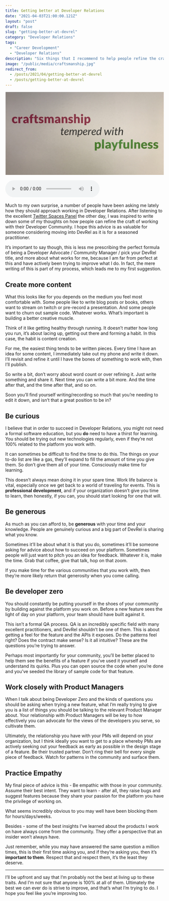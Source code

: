 ```yaml
---
title: Getting better at Developer Relations
date: "2021-04-03T21:00:00.121Z"
layout: "post"
draft: false
slug: "getting-better-at-devrel"
category: "Developer Relations"
tags:
  - "Career Development"
  - "Developer Relations"
description: "Six things that I recommend to help people refine the craft of working with their Developer Community"
image: "/public/media/craftsmanship.jpg"
redirect_from: 
  - /posts/2021/04/getting-better-at-devrel
  - /posts/getting-better-at-devrel
---
```


![Craftsmanship tempered with playfulness](/public/media/craftsmanship.jpg)

<audio controls src="https://anchor.fm/s/57ec5b10/podcast/play/31959282/https%3A%2F%2Fd3ctxlq1ktw2nl.cloudfront.net%2Fstaging%2F2021-04-26%2F9a4dede736592986fb47461dfeeec15d.m4a" preload="metadata" onplay="logPlay('getting-better-at-devrel')"></audio>

Much to my own surprise, a number of people have been asking me lately how they should approach working in Developer Relations. After listening to the excellent [Twitter Spaces Panel](https://youtu.be/_q_bWATVJTg) the other day, I was inspired to write down some of my thoughts on how people can refine the craft of working with their Developer Community. I hope this advice is as valuable for someone considering moving into DevRel as it is for a seasoned practitioner.  

It’s important to say though, this is less me prescribing the perfect formula of being a Developer Advocate / Community Manager / pick your DevRel title, and more about what works for me, because I am far from perfect at this and have actively been trying to improve what I do. In fact, the mere writing of this is part of my process, which leads me to my first suggestion.

## Create more content

What this looks like for you depends on the medium you feel most comfortable with. Some people like to write blog posts or books, others want to stream on twitch or pre-record a presentation. And some people want to churn out sample code. Whatever works. What’s important is building a better creative muscle.

Think of it like getting healthy through running. It doesn’t matter how long you run, it’s about lacing up, getting out there and forming a habit. In this case, the habit is content creation. 

For me, the easiest thing tends to be written pieces. Every time I have an idea for some content, I immediately take out my phone and write it down. I’ll revisit and refine it until I have the bones of something to work with, then I’ll publish.

So write a bit, don’t worry about word count or over refining it. Just write something and share it. Next time you can write a bit more. And the time after that, and the time after that, and so on. 

Soon you’ll find yourself writing/recording so much that you’re needing to edit it down, and isn’t that a great position to be in?

## Be curious
I believe that in order to succeed in Developer Relations, you might not need a formal software education, but you **do** need to have a thirst for learning. You should be trying out new technologies regularly, even if they’re not 100% related to the platform you work with.

It can sometimes be difficult to find the time to do this. The things on your to-do list are like a gas, they’ll expand to fill the amount of time you give them. So don’t give them all of your time. Consciously make time for learning.

This doesn’t always mean doing it in your spare time. Work life balance is vital, especially once we get back to a world of traveling for events. This is **professional development**, and if your organization doesn’t give you time to learn, then honestly, if you can, you should start looking for one that will.

## Be generous
As much as you can afford to, be **generous** with your time and your knowledge. People are genuinely curious and a big part of DevRel is sharing what you know.

Sometimes it’ll be about what it is that you do, sometimes it’ll be someone asking for advice about how to succeed on your platform. Sometimes people will just want to pitch you an idea for feedback. Whatever it is, make the time. Grab that coffee, give that talk, hop on that zoom.

If you make time for the various communities that you work with, then they’re more likely return that generosity when you come calling.

## Be developer zero
You should constantly be putting yourself in the shoes of your community by building against the platform you work on. Before a new feature sees the light of day on your platform, your team should have built against it.

This isn’t a formal QA process. QA is an incredibly specific field with many excellent practitioners, and DevRel shouldn’t be one of them. This is about getting a feel for the feature and the APIs it exposes. Do the patterns feel right? Does the contract make sense? Is it all intuitive? These are the questions you’re trying to answer.

Perhaps most importantly for your community, you’ll be better placed to help them see the benefits of a feature if you’ve used it yourself and understand its quirks. Plus you can open source the code when you’re done and you’ve seeded the library of sample code for that feature.

## Work closely with Product Managers

When I talk about being Developer Zero and the kinds of questions you should be asking when trying a new feature, what I’m really trying to give you is a list of things you should be talking to the relevant Product Manager about. Your relationship with Product Managers will be key to how effectively you can advocate for the views of the developers you serve, so cultivate them. 

Ultimately, the relationship you have with your PMs will depend on your organization, but I think ideally you want to get to a place whereby PMs are actively seeking out your feedback as early as possible in the design stage of a feature. Be their trusted partner. Don’t ring their bell for every single piece of feedback. Watch for patterns in the community and surface them. 

## Practice Empathy
My final piece of advice is this - Be empathic with those in your community. Assume their best intent. They want to learn - after all, they raise bugs and suggest features because they share your passion for the platform you have the privilege of working on.

What seems incredibly obvious to you may well have been blocking them for hours/days/weeks.

Besides - some of the best insights I’ve learned about the products I work on have always come from the community. They offer a perspective that an insider won’t always have.

Just remember, while you may have answered the same question a million times, this is their first time asking you, and if they’re asking you, then it’s **important to them**. Respect that and respect them, it’s the least they deserve.

<hr/>

I’ll be upfront and say that I’m probably not the best at living up to these traits. And I’m not sure that anyone is 100% at all of them. Ultimately the best we can ever do is strive to improve, and that’s what I’m trying to do. I hope you feel like you’re improving too. 